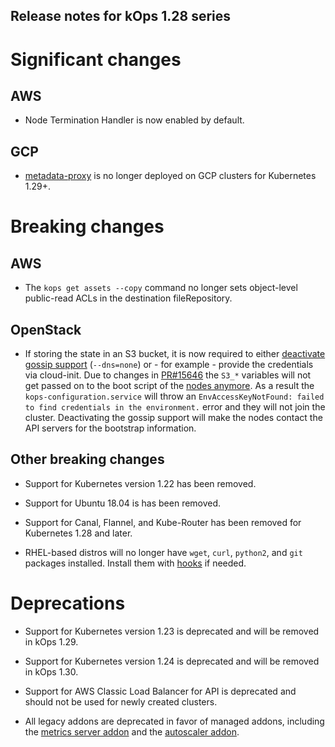 ## Release notes for kOps 1.28 series

# Significant changes

## AWS

* Node Termination Handler is now enabled by default.

## GCP

* [metadata-proxy](https://github.com/kubernetes/kubernetes/tree/master/cluster/addons/metadata-proxy) is no longer deployed on GCP clusters for Kubernetes 1.29+.

# Breaking changes

## AWS

* The `kops get assets --copy` command no longer sets object-level public-read ACLs in the destination fileRepository.

## OpenStack

* If storing the state in an S3 bucket, it is now required to either [deactivate gossip support](https://github.com/kubernetes/kops/issues/15684#issuecomment-1645384421) (`--dns=none`) or - for example - provide the credentials via cloud-init. Due to changes in [PR#15646](https://github.com/kubernetes/kops/pull/15646/files#diff-c1c852aea92883d3117fae99c1610c5cdcbc217f5aa3b340f23b5dd02e971d99L136-L145) the `S3_*` variables will not get passed on to the boot script of the [nodes anymore](https://github.com/kubernetes/kops/pull/15691). As a result the `kops-configuration.service` will throw an `EnvAccessKeyNotFound: failed to find credentials in the environment.` error and they will not join the cluster. Deactivating the gossip support will make the nodes contact the API servers for the bootstrap information.

## Other breaking changes

* Support for Kubernetes version 1.22 has been removed.

* Support for Ubuntu 18.04 is has been removed.

* Support for Canal, Flannel, and Kube-Router has been removed for Kubernetes 1.28 and later.

* RHEL-based distros will no longer have `wget`, `curl`, `python2`, and `git` packages installed. Install them with [hooks](/cluster_spec/#hooks) if needed.

# Deprecations

* Support for Kubernetes version 1.23 is deprecated and will be removed in kOps 1.29.

* Support for Kubernetes version 1.24 is deprecated and will be removed in kOps 1.30.

* Support for AWS Classic Load Balancer for API is deprecated and should not be used for newly created clusters.

* All legacy addons are deprecated in favor of managed addons, including the [metrics server addon](https://github.com/kubernetes/kops/tree/master/addons/metrics-server) and the [autoscaler addon](https://github.com/kubernetes/kops/tree/master/addons/cluster-autoscaler).
